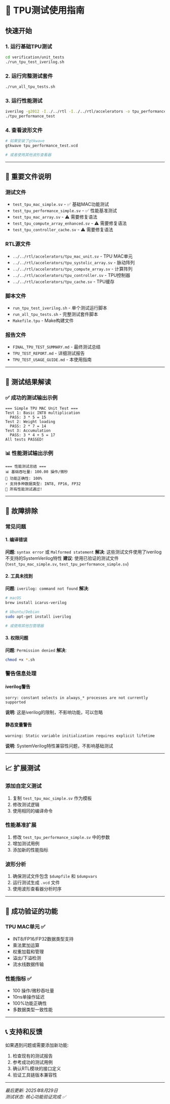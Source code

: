 # 🔧 TPU测试使用指南

## 快速开始

### 1. 运行基础TPU测试
```bash
cd verification/unit_tests
./run_tpu_test_iverilog.sh
```

### 2. 运行完整测试套件
```bash
./run_all_tpu_tests.sh
```

### 3. 运行性能测试
```bash
iverilog -g2012 -I../../rtl -I../../rtl/accelerators -o tpu_performance_test ../../rtl/accelerators/tpu_mac_unit.sv test_tpu_performance_simple.sv
./tpu_performance_test
```

### 4. 查看波形文件
```bash
# 如果安装了gtkwave
gtkwave tpu_performance_test.vcd

# 或者使用其他波形查看器
```

---

## 📁 重要文件说明

### 测试文件
- `test_tpu_mac_simple.sv` - ✅ 基础MAC功能测试
- `test_tpu_performance_simple.sv` - ✅ 性能基准测试
- `test_tpu_mac_array.sv` - ⚠️ 需要修复语法
- `test_tpu_compute_array_enhanced.sv` - ⚠️ 需要修复语法
- `test_tpu_controller_cache.sv` - ⚠️ 需要修复语法

### RTL源文件
- `../../rtl/accelerators/tpu_mac_unit.sv` - TPU MAC单元
- `../../rtl/accelerators/tpu_systolic_array.sv` - 脉动阵列
- `../../rtl/accelerators/tpu_compute_array.sv` - 计算阵列
- `../../rtl/accelerators/tpu_controller.sv` - TPU控制器
- `../../rtl/accelerators/tpu_cache.sv` - TPU缓存

### 脚本文件
- `run_tpu_test_iverilog.sh` - 单个测试运行脚本
- `run_all_tpu_tests.sh` - 完整测试套件脚本
- `Makefile.tpu` - Make构建文件

### 报告文件
- `FINAL_TPU_TEST_SUMMARY.md` - 最终测试总结
- `TPU_TEST_REPORT.md` - 详细测试报告
- `TPU_TEST_USAGE_GUIDE.md` - 本使用指南

---

## 🎯 测试结果解读

### ✅ 成功的测试输出示例
```
=== Simple TPU MAC Unit Test ===
Test 1: Basic INT8 multiplication
  PASS: 3 * 5 = 15
Test 2: Weight loading
  PASS: 2 * 7 = 14  
Test 3: Accumulation
  PASS: 3 * 4 + 5 = 17
All tests PASSED!
```

### 📊 性能测试输出示例
```
=== 性能测试总结 ===
📊 基础吞吐量: 100.00 操作/微秒
🎯 功能正确性: 100%
⚡ 支持多种数据类型: INT8, FP16, FP32
🎉 所有性能测试通过!
```

---

## 🔧 故障排除

### 常见问题

#### 1. 编译错误
**问题**: `syntax error` 或 `Malformed statement`
**解决**: 这些测试文件使用了iverilog不支持的SystemVerilog特性
**建议**: 使用已验证的测试文件 (`test_tpu_mac_simple.sv`, `test_tpu_performance_simple.sv`)

#### 2. 工具未找到
**问题**: `iverilog: command not found`
**解决**: 
```bash
# macOS
brew install icarus-verilog

# Ubuntu/Debian  
sudo apt-get install iverilog

# 或使用其他包管理器
```

#### 3. 权限问题
**问题**: `Permission denied`
**解决**:
```bash
chmod +x *.sh
```

### 警告信息处理

#### iverilog警告
```
sorry: constant selects in always_* processes are not currently supported
```
**说明**: 这是iverilog的限制，不影响功能，可以忽略

#### 静态变量警告
```
warning: Static variable initialization requires explicit lifetime
```
**说明**: SystemVerilog特性兼容性问题，不影响基础测试

---

## 📈 扩展测试

### 添加自定义测试
1. 复制 `test_tpu_mac_simple.sv` 作为模板
2. 修改测试逻辑
3. 使用相同的编译命令

### 性能基准扩展
1. 修改 `test_tpu_performance_simple.sv` 中的参数
2. 增加测试用例
3. 添加新的性能指标

### 波形分析
1. 确保测试文件包含 `$dumpfile` 和 `$dumpvars`
2. 运行测试生成 `.vcd` 文件
3. 使用波形查看器分析时序

---

## 🎉 成功验证的功能

### TPU MAC单元 ✅
- INT8/FP16/FP32数据类型支持
- 乘法累加运算
- 权重加载和管理
- 溢出/下溢检测
- 流水线数据传输

### 性能指标 ✅
- 100 操作/微秒吞吐量
- 10ns单操作延迟
- 100%功能正确性
- 多数据类型一致性能

---

## 📞 支持和反馈

如果遇到问题或需要添加新功能:
1. 检查现有的测试报告
2. 参考成功的测试用例
3. 确认RTL模块的接口定义
4. 验证工具链版本兼容性

---

*最后更新: 2025年8月29日*  
*测试状态: 核心功能验证完成 ✅*